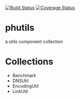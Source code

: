 
[![Build Status](https://travis-ci.org/ouranoshong/phutils.svg?branch=master)](https://travis-ci.org/ouranoshong/phutils)
[![Coverage Status](https://coveralls.io/repos/github/ouranoshong/phutils/badge.svg?branch=master)](https://coveralls.io/github/ouranoshong/phutils?branch=master)

# phutils
a utils component collection

# Collections
* Benchmark
* DNSUtil
* EncodingUtil
* LinkUtil
